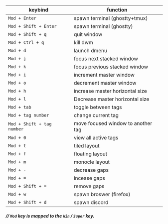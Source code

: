 |        keybind             |                 function                 |
| -------------------------- | ---------------------------------------- |
| `Mod + Enter`              | spawn terminal (ghostty+tmux)            |
| `Mod + Shift + Enter`      | spawn terminal (ghostty)                 |
| `Mod + Shift + q`          | quit window                              |
| `Mod + Ctrl + q`           | kill dwm                                 |
| `Mod + d`                  | launch dmenu                             |
| `Mod + j`                  | focus next stacked window                |
| `Mod + k`                  | focus previous stacked window            |
| `Mod + i`                  | increment master window                  |
| `Mod + o`                  | decrement master window                  |
| `Mod + h`                  | increase master horizontal size          |
| `Mod + l`                  | Decrease master horizontal size          |
| `Mod + tab`                | toggle between tags                      |
| `Mod + tag number`         | change current tag                       |
| `Mod + Shift + tag number` | move focused window to another tag       |
| `Mod + 0`                  | view all active tags                     |
| `Mod + t`                  | tiled layout                             |
| `Mod + f`                  | floating layout                          |
| `Mod + m`                  | monocle layout                           |
| `Mod + -`                  | decrease gaps                            |
| `Mod + =`                  | incease gaps                             |
| `Mod + Shift + =`          | remove gaps                              |
| `Mod + w`                  | spawn broswer (firefox)                  |
| `Mod + Shift + d`          | spawn discord                            |

##### // `Mod` key is mapped to the `Win` / `Super` key.
